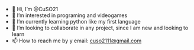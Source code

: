 - 👋 Hi, I’m @CuSO21
- 👀 I’m interested in programing and videogames
- 🌱 I’m currently learning python like my first language
- 💞️ I’m looking to collaborate in any project, since I am new and looking to learn
- 📫 How to reach me by y email: cuso2111@gmail.com

<!---
CuSO21/CuSO21 is a ✨ special ✨ repository because its `README.md` (this file) appears on your GitHub profile.
You can click the Preview link to take a look at your changes.
--->
